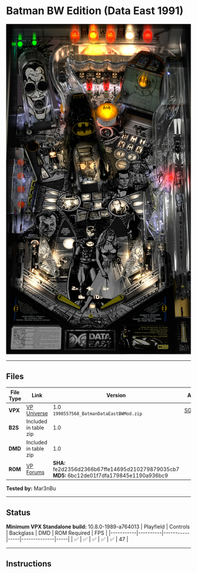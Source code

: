 # Batman BW Edition (Data East 1991)

![Table Preview](../../images/vpx-batmanbw.jpg)

---

## Files
| File Type | Link | Version | Author | 
|-----------|--------|----------|--------------|
| **VPX** | [VP Universe](https://vpuniverse.com/files/file/6977-batman-data-east-1991-sg1bson-bw-mod/) | 1.0 <br />`1998557568_BatmanDataEastBWMod.zip` | [SG1bsoN](https://vpuniverse.com/profile/34010-sg1bson/) |
| **B2S** | Included in table zip | 1.0 | |
| **DMD** | Included in table zip | 1.0 | |
| **ROM** | [VP Forums](https://www.vpforums.org/index.php?app=downloads&showfile=832) | **SHA:** fe2d2356d2366b67ffe14695d210279879035cb7 <br /> **MD5:** 6bc12de01f7dfa179845e1190a936bc9 | |

**Tested by:** Mar3nBu

---

## Status 

**Minimum VPX Standalone build:** 10.8.0-1989-a764013
| Playfield | Controls | Backglass | DMD | ROM Required | FPS | 
|-----------|----------|-----------|-----|--------------|-----|
| :white_check_mark: | :white_check_mark: | :white_check_mark: | :white_check_mark: | :white_check_mark: | 47 |

---

## Instructions


